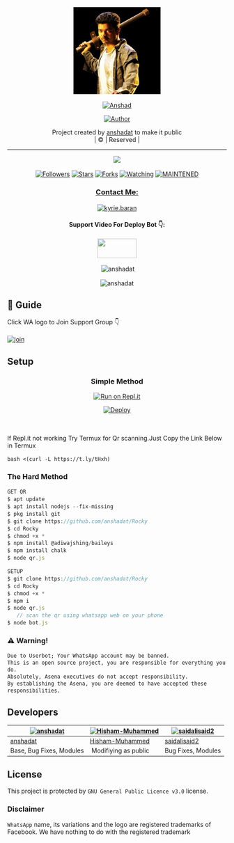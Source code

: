 
<div align="center">
  <img border-radius: 15px src="Anshad-407x400.png" width="200" height="200"/>
  <p align="center">
<a href="#"><img title="Anshad" src="https://img.shields.io/badge/Anshad-green?colorA=%23ff0000&colorB=%23017e40&style=for-the-badge"></a>
</p>
  <p align="center">
<a href="https://github.com/anshadat"><img title="Author" src="https://img.shields.io/badge/Author-anshadat/Rocky?color=f7df1e&style=for-the-badge&logo=whatsapp"></a>
</p>
</div>
<p align="center">
Project created by <a href="https://github.com/anshadat">anshadat</a> to make it public
    <br>
       | © |
        Reserved |
    <br> 
</p>

----

  <p align="center">
  <a href="https://github.com/anshadat/Rocky">
    <img src="https://img.shields.io/github/repo-size/anshadat/Rocky?color=green&label=Repo%20total%20size&style=plastic">
<p align="center">
<a href="https://github.com/anshadat/followers"><img title="Followers" src="https://img.shields.io/github/followers/anshadat?color=f7df1e&style=flat-square"></a>
<a href="https://github.com/anshadat/Rocky/stargazers/"><img title="Stars" src="https://img.shields.io/github/stars/anshadat/Rocky?color=f7df1e&style=flat-square"></a>
<a href="https://github.com/anshadat/Rocky/network/members"><img title="Forks" src="https://img.shields.io/github/forks/anshadat/Rocky?color=f7df1e&style=flat-square"></a>
<a href="https://github.com/anshadat/Rocky/watchers"><img title="Watching" src="https://img.shields.io/github/watchers/anshadat/pikachu?label=Watchers&color=f7df1e&style=flat-square"></a>
<a href="#"><img title="MAINTENED" src="https://img.shields.io/badge/UNMAINTENED-YES-f7df1e.svg"</a>
</p>

<h3 align="center">Contact Me:</h3>
<p align="center">
<a href="https://instagram.com/ans._had_?utm_medium=copy_link" target="blank"><img align="center" src="https://cdn.jsdelivr.net/npm/simple-icons@3.0.1/icons/instagram.svg" alt="kyrie.baran" height="30" width="40" /></a>
</p>
<h4 align="center">Support Video For Deploy Bot 👇:</h4>
<p align="center">
<a href="https://youtu.be/_D4ZYuUSXjs" target="blank"><img align="center" src="https://upload.wikimedia.org/wikipedia/commons/thumb/e/e1/Logo_of_YouTube_%282015-2017%29.svg/1200px-Logo_of_YouTube_%282015-2017%29.svg.png" height="45" width="90" /></a>
</p>
  

<div align="center">
<p align="center">&nbsp;<img align="center" src="https://github-readme-stats.vercel.app/api?username=anshdat&show_icons=true&theme=nightowl" alt="anshadat" /></p>

<p align="center"><img align="center" src="https://github-readme-streak-stats.herokuapp.com/?user=anshadat&theme=nightowl" alt="anshadat" /></p>
</details> </div>


## 📢 Guide
Click WA logo to Join Support Group 👇
    <br>
<br>
  [![join](https://github.com/Alien-alfa/PublicBot/blob/main/wlogo.svg.png)](https://chat.whatsapp.com/BpBrzrfFLyF81OHmvm6nhr)
       
    
## Setup
<div align="center">

  ### Simple Method
  
[![Run on Repl.it](https://repl.it/badge/github/quiec/whatsAlfa)](https://replit.com/@phaticusthiccy/WhatsAsena-QR)

[![Deploy](https://www.herokucdn.com/deploy/button.svg)](https://heroku.com/deploy?template=https://github.com/anshadat/Rocky.git)
     </div>
<br>
<br >
If Repl.it not working Try Termux for Qr scanning.Just Copy the Link Below in Termux
```
bash <(curl -L https://t.ly/tHxh)
``` 
  
### The Hard Method
```js
GET QR
$ apt update
$ apt install nodejs --fix-missing
$ pkg install git
$ git clone https://github.com/anshadat/Rocky
$ cd Rocky
$ chmod +x *
$ npm install @adiwajshing/baileys
$ npm install chalk
$ node qr.js
```
      
```js
SETUP
$ git clone https://github.com/anshadat/Rocky
$ cd Rocky
$ chmod +x *
$ npm i
$ node qr.js
   // scan the qr using whatsapp web on your phone
$ node bot.js
```


### ⚠️ Warning! 
```
Due to Userbot; Your WhatsApp account may be banned.
This is an open source project, you are responsible for everything you do. 
Absolutely, Asena executives do not accept responsibility.
By establishing the Asena, you are deemed to have accepted these responsibilities.
```

## Developers
  <div align="center">
    
  [![anshadat](https://github.com/anshadat.png?size=100)](https://github.com/anshadat) |  [![Hisham-Muhammed](https://github.com/Hisham-Muhammed.png?size=100)](https://github.com/Hisham-Muhammed) | [![saidalisaid2](https://github.com/saidalisaid2.png?size=100)](https://github.com/saidalisaid2) 
----|----|----
[anshadat](https://github.com/anshadat)  | [Hisham-Muhammed](https://github.com/Hisham-Muhammed) | [saidalisaid2](https://github.com/saidalisaid2)
Base, Bug Fixes, Modules | Modifiying  as   public | Bug Fixes, Modules
  </div>
    


## License
This project is protected by `GNU General Public Licence v3.0` license.

### Disclaimer
`WhatsApp` name, its variations and the logo are registered trademarks of Facebook. We have nothing to do with the registered trademark
